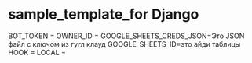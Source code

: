 # sample_template_for Django


BOT_TOKEN = 
OWNER_ID =
GOOGLE_SHEETS_CREDS_JSON=Это JSON файл с ключом из гугл клауд
GOOGLE_SHEETS_ID=это айди таблицы
HOOK = 
LOCAL = 
